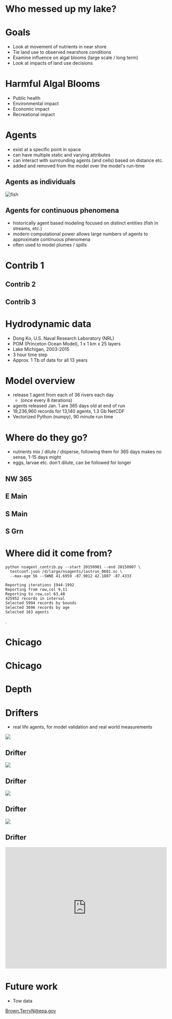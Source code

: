 # Who messed up my lake? <!-- .slide: data-state="hide-head" -->

<!-- .slide: data-background="img/front.png" data-background-size="contain" -->

<!-- ## Terry Brown, USEPA

http://tbnorth.github.io/iaglr2018 -->



# Goals

 - Look at movement of nutrients in near shore
 - Tie land use to observed nearshore conditions
 - Examine influence on algal blooms (large scale /
   long term)
 - Look at impacts of land use decisions



# Harmful Algal Blooms

 - Public health
 - Environmental impact
 - Economic impact
 - Recreational impact



# Agents

- exist at a specific point in space
- can have multiple static and varying attributes
- can interact with surrounding agents (and cells)
  based on distance etc.
- added and removed from the model over the model's
  run-time


## Agents as individuals

![fish](img/fish.png)


## Agents for continuous phenomena

- historically agent based modeling focused on distinct
  entities (fish in streams, etc.)
- modern computational power allows large numbers of
  agents to approximate continuous phenomena
- often used to model plumes / spills



# Contrib 1 <!-- .slide: data-state="hide-head" -->
<!-- .slide: data-background="img/nearshore_contrib0.png" data-background-size="contain" -->
<!-- .slide: data-background-color="white" -->


## Contrib 2 <!-- .slide: data-state="hide-head" -->
<!-- .slide: data-background="img/nearshore_contrib1.png" data-background-size="contain" -->
<!-- .slide: data-background-color="white" -->


## Contrib 3 <!-- .slide: data-state="hide-head" -->
<!-- .slide: data-background="img/nearshore_contrib2.png" data-background-size="contain" -->
<!-- .slide: data-background-color="white" -->



# Hydrodynamic data

 - Dong Ko, U.S. Naval Research Laboratory (NRL)
 - POM (Princeton Ocean Model), 1 x 1 km x 25 layers
 - Lake Michigan, 2003-2015
 - 3 hour time step
 - Approx. 1 Tb of data for all 13 years



# Model overview

 - release 1 agent from each of 36 rivers each day
   - (once every 8 iterations)
 - agents released Jan. 1 are 365 days old at end of run
 - 19,236,960 records for 13,140 agents, 1.3 Gb NetCDF
 - Vectorized Python (numpy), 90 minute run time



# Where do they go?

 - nutrients mix / dilute / disperse, following them for 365
   days makes no sense, 1-15 days might
 - eggs, larvae etc. don't dilute, can be followed for longer


## NW 365 <!-- .slide: data-state="hide-head" -->

<!-- .slide: data-background="img/nw_main.png" data-background-size="contain" -->


## E Main <!-- .slide: data-state="hide-head" -->

<!-- .slide: data-background="img/e_main.png" data-background-size="contain" -->


## S Main <!-- .slide: data-state="hide-head" -->

<!-- .slide: data-background="img/s_main.png" data-background-size="contain" -->


## S Grn <!-- .slide: data-state="hide-head" -->

<!-- .slide: data-background="img/s_grn_bay.png" data-background-size="contain" -->



# Where did it come from?

```
python nsagent_contrib.py --start 20150901 --end 20150907 \
  testconf.json /d/large/nsagents/lastrun_0601.nc \
  --max-age 56 --SWNE 41.6959 -87.9012 42.1807 -87.4333

Reporting iterations 1944-1992
Reporting from row,col 9,11
Reporting to row,col 63,48
425952 records in interval
Selected 5994 records by bounds
Selected 3696 records by age
Selected 163 agents
```

.


# Chicago <!-- .slide: data-state="hide-head" -->
<!-- .slide: data-background="img/chicago56.png" data-background-size="contain" -->



# Chicago <!-- .slide: data-state="hide-head" -->
<!-- .slide: data-background="img/chicago14.png" data-background-size="contain" -->

<!--
python nsagent_contrib.py --start 20150901 --end 20150907 testconf.json /d/large/nsagents/lastrun_0601.nc --max-age 14 --SWNE 41.6959 -87.9012 42.1807 -87.4333
Reporting iterations 1944-1992
Reporting from 9,11
Reporting to 63,48
425952 records in interval
Selected 5994 records by bounds
Selected 2945 records by age
Selected 106 agents
-->
# Depth



# Drifters

- real life agents, for model validation and real world measurements

![](img/IMG_20161117_141914.jpg)


## Drifter <!-- .slide: data-state="hide-head" -->
![](img/20180524_114738-1.jpg) <!-- .element height="700" -->


## Drifter <!-- .slide: data-state="hide-head" -->
![](img/IMG_20161117_141247.jpg)


## Drifter <!-- .slide: data-state="hide-head" -->
![](img/IMG_20161117_143538.jpg) <!-- .element height="700" -->


## Drifter <!-- .slide: data-state="hide-head" -->
<div style="position:relative;height:0;padding-bottom:75.0%"><iframe src="https://www.youtube.com/embed/gl_CFlBpERE?rel=0&amp;controls=1&amp;showinfo=0&ecver=2&start=60" width="480" height="360" frameborder="0" style="position:absolute;width:100%;height:100%;left:0" allowfullscreen></iframe></div>



# Future work

 -  Tow data

Brown.TerryN@epa.gov


